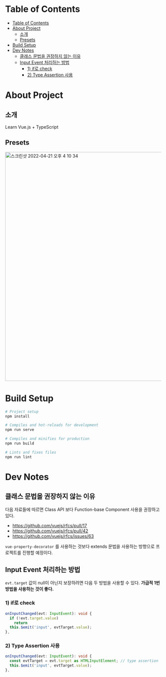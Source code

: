 # Table of Contents
- [Table of Contents](#table-of-contents)
- [About Project](#about-project)
  - [소개](#소개)
  - [Presets](#presets)
- [Build Setup](#build-setup)
- [Dev Notes](#dev-notes)
  - [클래스 문법을 권장하지 않는 이유](#클래스-문법을-권장하지-않는-이유)
  - [Input Event 처리하는 방법](#input-event-처리하는-방법)
    - [1) if로 check](#1-if로-check)
    - [2) Type Assertion 사용](#2-type-assertion-사용)
# About Project
## 소개
Learn Vue.js + TypeScript

## Presets
<img width="737" alt="스크린샷 2022-04-21 오후 4 10 34" src="https://user-images.githubusercontent.com/31913666/164401228-a38f2e48-385d-4671-b2c5-bff7c1f56946.png">


# Build Setup
```bash
# Project setup
npm install

# Compiles and hot-reloads for development
npm run serve

# Compiles and minifies for production
npm run build

# Lints and fixes files
npm run lint
```
# Dev Notes
## 클래스 문법을 권장하지 않는 이유
다음 자료들에 따르면 Class API 보다 Function-base Component 사용을 권장하고 있다.

- https://github.com/vuejs/rfcs/pull/17
- https://github.com/vuejs/rfcs/pull/42
- https://github.com/vuejs/rfcs/issues/63

`vue-property-decorator` 를 사용하는 것보다 extends 문법을 사용하는 방향으로 프로젝트를 진행할 예정이다.

## Input Event 처리하는 방법
`evt.target` 값이 null이 아닌지 보장하려면 다음 두 방법을 사용할 수 있다.
**가급적 1번 방법을 사용하는 것이 좋다.**
### 1) if로 check
```ts
onInputChanged(evt: InputEvent): void {
  if (!evt.target.value)
    return
  this.$emit('input', evtTarget.value);
},
```
### 2) Type Assertion 사용
```ts
onInputChanged(evt: InputEvent): void {
  const evtTarget = evt.target as HTMLInputElement; // type assertion
  this.$emit('input', evtTarget.value);
},
```

